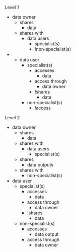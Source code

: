 Level 1
- data owner
	- shares
		- data
	- shares with
		- data users
			- specialist(s)
			- !non-specialist(s)
- - data user
	- specialist(s)
		- accesses
			- data
		- access through
			- data owner
		- !shares
			- data
	- non-specialist(s)
		- !access

 
Level 2
- data owner
	- shares
		- data 
	- shares with
		- data users
			- specialist(s)
	- shares
		- data outputs
	- shares with
		- non-specialist(s)
- data user
	- specialist(s)
		- accesses
			- data
		- access through
			- data owner
		- !shares
			- data
	- non-specialist(s)
		- accesses
			- data output
		- access through
			- data owner